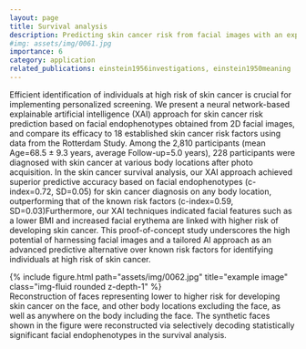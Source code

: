 ```yaml
---
layout: page
title: Survival analysis
description: Predicting skin cancer risk from facial images with an explainable artificial intelligence (XAI) based approach: a proof-of-concept study
#img: assets/img/0061.jpg
importance: 6
category: application
related_publications: einstein1956investigations, einstein1950meaning
---
```


Efficient identification of individuals at high risk of skin cancer is crucial for implementing personalized screening. We present a neural network-based explainable artificial intelligence (XAI) approach for skin cancer risk prediction based on facial endophenotypes obtained from 2D facial images, and compare its efficacy to 18 established skin cancer risk factors using data from the Rotterdam Study. Among the 2,810 participants (mean Age=68.5 ± 9.3 years, average Follow-up=5.0 years), 228 participants were diagnosed with skin cancer at various body locations after photo acquisition. In the skin cancer survival analysis, our XAI approach achieved superior predictive accuracy based on facial endophenotypes (c-index=0.72, SD=0.05) for skin cancer diagnosis on any body location, outperforming that of the known risk factors (c-index=0.59, SD=0.03)Furthermore, our XAI techniques indicated facial features such as a lower BMI and increased facial erythema are linked with higher risk of developing skin cancer. This proof-of-concept study underscores the high potential of harnessing facial images and a tailored AI approach as an advanced predictive alternative over known risk factors for identifying individuals at high risk of skin cancer.



<div class="row">
    <div class="col-sm mt-3 mt-md-0">
        {% include figure.html path="assets/img/0062.jpg" title="example image" class="img-fluid rounded z-depth-1" %}
    </div>
</div>
<div class="caption">
    Reconstruction of faces representing lower to higher risk for developing skin cancer on the face, and other body locations excluding the face, as well as anywhere on the body including the face. The synthetic faces shown in the figure were reconstructed via selectively decoding statistically significant facial endophenotypes in the survival analysis.
</div>
